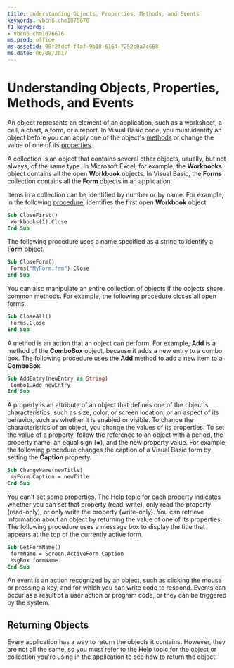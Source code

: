 ```yaml
---
title: Understanding Objects, Properties, Methods, and Events
keywords: vbcn6.chm1076676
f1_keywords:
- vbcn6.chm1076676
ms.prod: office
ms.assetid: 98f2fdcf-f4af-9b18-6164-7252c0a7c668
ms.date: 06/08/2017
---
```



# Understanding Objects, Properties, Methods, and Events

An object represents an element of an application, such as a worksheet, a cell, a chart, a form, or a report. In Visual Basic code, you must identify an object before you can apply one of the object's [methods](../../Glossary/vbe-glossary.md) or change the value of one of its [properties](../../Glossary/vbe-glossary.md).

A collection is an object that contains several other objects, usually, but not always, of the same type. In Microsoft Excel, for example, the  **Workbooks** object contains all the open **Workbook** objects. In Visual Basic, the **Forms** collection contains all the **Form** objects in an application.

Items in a collection can be identified by number or by name. For example, in the following [procedure](../../Glossary/vbe-glossary.md), identifies the first open  **Workbook** object.




```vb
Sub CloseFirst() 
 Workbooks(1).Close 
End Sub
```

The following procedure uses a name specified as a string to identify a  **Form** object.



```vb
Sub CloseForm() 
 Forms("MyForm.frm").Close 
End Sub
```

You can also manipulate an entire collection of objects if the objects share common [methods](../../Glossary/vbe-glossary.md). For example, the following procedure closes all open forms.



```vb
Sub CloseAll() 
 Forms.Close 
End Sub
```

A method is an action that an object can perform. For example,  **Add** is a method of the **ComboBox** object, because it adds a new entry to a combo box.
The following procedure uses the  **Add** method to add a new item to a **ComboBox**.



```vb
Sub AddEntry(newEntry as String) 
 Combo1.Add newEntry 
End Sub
```

A property is an attribute of an object that defines one of the object's characteristics, such as size, color, or screen location, or an aspect of its behavior, such as whether it is enabled or visible. To change the characteristics of an object, you change the values of its properties.
To set the value of a property, follow the reference to an object with a period, the property name, an equal sign (**=**), and the new property value. For example, the following procedure changes the caption of a Visual Basic form by setting the **Caption** property.



```vb
Sub ChangeName(newTitle) 
 myForm.Caption = newTitle 
End Sub
```

You can't set some properties. The Help topic for each property indicates whether you can set that property (read-write), only read the property (read-only), or only write the property (write-only).
You can retrieve information about an object by returning the value of one of its properties. The following procedure uses a message box to display the title that appears at the top of the currently active form.



```vb
Sub GetFormName() 
 formName = Screen.ActiveForm.Caption 
 MsgBox formName 
End Sub
```

An event is an action recognized by an object, such as clicking the mouse or pressing a key, and for which you can write code to respond. Events can occur as a result of a user action or program code, or they can be triggered by the system.

## Returning Objects

Every application has a way to return the objects it contains. However, they are not all the same, so you must refer to the Help topic for the object or collection you're using in the application to see how to return the object.


